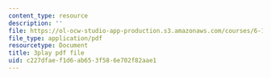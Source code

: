 ```yaml
---
content_type: resource
description: ''
file: https://ol-ocw-studio-app-production.s3.amazonaws.com/courses/6-189-multicore-programming-primer-january-iap-2007/c227dfaef1d6ab653f586e702f82aae1_qR9y8dx_pW4.pdf
file_type: application/pdf
resourcetype: Document
title: 3play pdf file
uid: c227dfae-f1d6-ab65-3f58-6e702f82aae1
---
```

